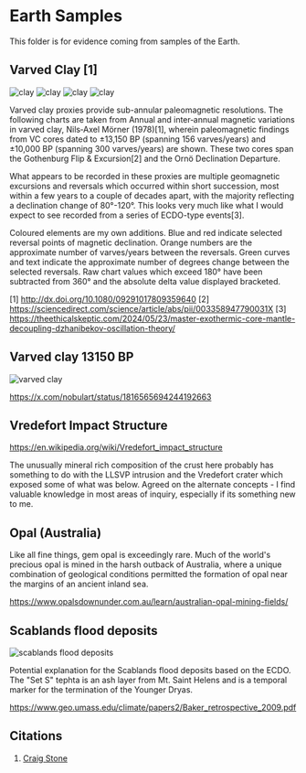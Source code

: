 # Earth Samples

This folder is for evidence coming from samples of the Earth.

## Varved Clay [1]

![clay](img/varved-clay1.jpg "clay")
![clay](img/varved-clay2.jpg "clay")
![clay](img/varved-clay3.jpg "clay")
![clay](img/varved-clay4.jpg "clay")

Varved clay proxies provide sub-annular paleomagnetic resolutions. The following charts are taken from Annual and inter‐annual magnetic variations in varved clay, Nils‐Axel Mörner (1978)[1], wherein paleomagnetic findings from VC cores dated to ±13,150 BP (spanning 156 varves/years) and ±10,000 BP (spanning 300 varves/years) are shown. These two cores span the Gothenburg Flip & Excursion[2] and the Ornö Declination Departure.

What appears to be recorded in these proxies are  multiple geomagnetic excursions and reversals which occurred within short succession, most within a few years to a couple of decades apart, with the majority reflecting a declination change of 80°-120°. This looks very much like what I would expect to see recorded from a series of ECDO-type events[3].

Coloured elements are my own additions. Blue and red indicate selected reversal points of magnetic declination. Orange numbers are the approximate number of varves/years between the reversals. Green curves and text indicate the approximate number of degrees change between the selected reversals. Raw chart values which exceed 180° have been subtracted from 360° and the absolute delta value displayed bracketed.

[1] http://dx.doi.org/10.1080/09291017809359640
[2] https://sciencedirect.com/science/article/abs/pii/003358947790031X
[3] https://theethicalskeptic.com/2024/05/23/master-exothermic-core-mantle-decoupling-dzhanibekov-oscillation-theory/

## Varved clay 13150 BP

![varved clay](img/varve-gas-giant-cycle.jpg "varved clay")

https://x.com/nobulart/status/1816565694244192663

## Vredefort Impact Structure

https://en.wikipedia.org/wiki/Vredefort_impact_structure

The unusually mineral rich composition of the crust here probably has something to do with the LLSVP intrusion and the Vredefort crater which exposed some of what was below. Agreed on the alternate concepts - I find valuable knowledge in most areas of inquiry, especially if its something new to me. 

## Opal (Australia)

Like all fine things, gem opal is exceedingly rare. Much of the world's precious opal is mined in the harsh outback of Australia, where a unique combination of geological conditions permitted the formation of opal near the margins of an ancient inland sea.

https://www.opalsdownunder.com.au/learn/australian-opal-mining-fields/

## Scablands flood deposits

![scablands flood deposits](img/scablands-deposits.jpg "scablands flood deposits")

Potential explanation for the Scablands flood deposits based on the ECDO. The "Set S" tephta is an ash layer from Mt. Saint Helens and is a temporal marker for the termination of the Younger Dryas.

https://www.geo.umass.edu/climate/papers2/Baker_retrospective_2009.pdf

## Citations

1. [Craig Stone](https://nobulart.com)
